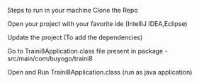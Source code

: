Steps to run in your machine
Clone the Repo

Open your project with your favorite ide (IntelliJ IDEA,Eclipse)

Update the project (To add the dependencies)

Go to Traini8Application.class file present in package - src/main/com/buyogo/traini8

Open and Run Traini8Application.class (run as java application)
